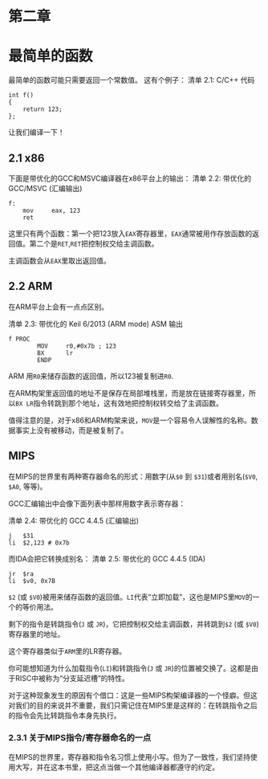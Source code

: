 # 第二章
# 最简单的函数

最简单的函数可能只需要返回一个常数值。
这有个例子：
清单 2.1: C/C++ 代码
```
int f()
{
	return 123;
};
```
让我们编译一下！ 

## 2.1 x86

下面是带优化的GCC和MSVC编译器在x86平台上的输出：
清单 2.2: 带优化的 GCC/MSVC (汇编输出)
```
f:
	mov 	eax, 123
	ret
```
这里只有两个函数：第一个把123放入`EAX`寄存器里，`EAX`通常被用作存放函数的返回值。第二个是`RET`,`RET`把控制权交给主调函数。

主调函数会从`EAX`里取出返回值。

## 2.2 ARM

在ARM平台上会有一点点区别。

清单 2.3: 带优化的 Keil 6/2013 (ARM mode) ASM 输出
```
f PROC
		MOV 	r0,#0x7b ; 123
		BX 		lr
		ENDP
```
ARM 用`R0`来储存函数的返回值，所以123被复制进`R0`.

在ARM构架里返回值的地址不是保存在局部堆栈里，而是放在链接寄存器里，所以`BX LR`指令转跳到那个地址，这有效地把控制权转交给了主调函数。

值得注意的是，对于x86和ARM构架来说，`MOV`是一个容易令人误解性的名称。数据事实上没有被移动，而是被复制了。

## MIPS 

在MIPS的世界里有两种寄存器命名的形式：用数字(从`$0` 到 `$31`)或者用别名(`$V0`, `$A0`,  等等)。

GCC汇编输出中会像下面列表中那样用数字表示寄存器：

清单 2.4: 带优化的 GCC 4.4.5 (汇编输出)

```
j	$31
li	$2,123 # 0x7b
```
而IDA会把它转换成别名：
清单 2.5: 带优化的 GCC 4.4.5 (IDA)
```
jr 	$ra
li 	$v0, 0x7B
```
`$2` (或 `$V0`)被用来储存函数的返回值。`LI`代表“立即加载”，这也是MIPS里`MOV`的一个的等价用法。

剩下的指令是转跳指令(`J` 或 `JR`)，它把控制权交给主调函数，并转跳到`$2` (或 `$V0`)寄存器里的地址。

这个寄存器类似于`ARM`里的LR寄存器。

你可能想知道为什么加载指令(`LI`)和转跳指令(`J` 或 `JR`)的位置被交换了。这都是由于RISC中被称为“分支延迟槽”的特性。

对于这种现象发生的原因有个借口：这是一些MIPS构架编译器的一个怪癖。但这对我们的目的来说并不重要，我们只需记住在MIPS里是这样的：在转跳指令之后的指令会先比转跳指令本身先执行。

### 2.3.1 关于MIPS指令/寄存器命名的一点

在MIPS的世界里，寄存器和指令名习惯上使用小写。但为了一致性，我们坚持使用大写，并在这本书里，把这点当做一个其他编译器都遵守的约定。
